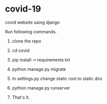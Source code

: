 # covid-19
covid website  using django 

Run following commands.

1. clone the repo

2. cd covid

3. pip install -r requirements.txt

4. python manage.py migrate

5. In settings.py change static root to static dirs

6. python manage.py runserver

7. That's it.
